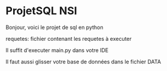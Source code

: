 # ProjetSQL NSI
Bonjour, voici le projet de sql en python

requetes: fichier contenant les requetes à executer

Il suffit d'executer main.py dans votre IDE

Il faut aussi glisser votre base de données dans le fichier DATA
